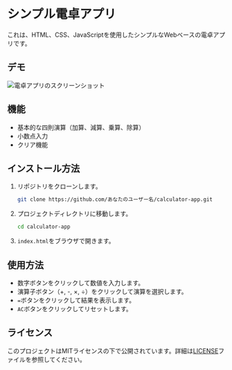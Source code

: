 # シンプル電卓アプリ

これは、HTML、CSS、JavaScriptを使用したシンプルなWebベースの電卓アプリです。

## デモ

![電卓アプリのスクリーンショット](screenshot.png)

## 機能

- 基本的な四則演算（加算、減算、乗算、除算）
- 小数点入力
- クリア機能

## インストール方法

1. リポジトリをクローンします。

    ```bash
    git clone https://github.com/あなたのユーザー名/calculator-app.git
    ```

2. プロジェクトディレクトリに移動します。

    ```bash
    cd calculator-app
    ```

3. `index.html`をブラウザで開きます。

## 使用方法

- 数字ボタンをクリックして数値を入力します。
- 演算子ボタン（+, -, ×, ÷）をクリックして演算を選択します。
- `=`ボタンをクリックして結果を表示します。
- `AC`ボタンをクリックしてリセットします。

## ライセンス

このプロジェクトはMITライセンスの下で公開されています。詳細は[LICENSE](LICENSE)ファイルを参照してください。
